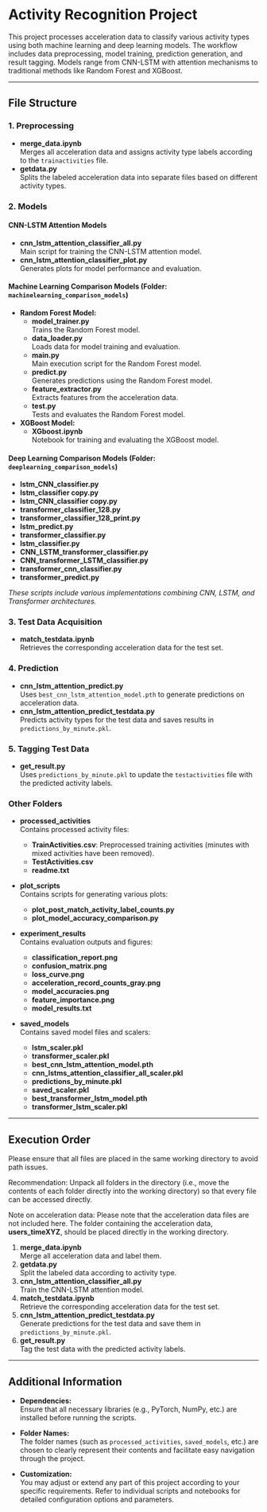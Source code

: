 # Activity Recognition Project

This project processes acceleration data to classify various activity types using both machine learning and deep learning models. The workflow includes data preprocessing, model training, prediction generation, and result tagging. Models range from CNN-LSTM with attention mechanisms to traditional methods like Random Forest and XGBoost.

---

## File Structure

### 1. Preprocessing

- **merge_data.ipynb**  
  Merges all acceleration data and assigns activity type labels according to the `trainactivities` file.
- **getdata.py**  
  Splits the labeled acceleration data into separate files based on different activity types.

### 2. Models

#### CNN-LSTM Attention Models

- **cnn_lstm_attention_classifier_all.py**  
  Main script for training the CNN-LSTM attention model.
- **cnn_lstm_attention_classifier_plot.py**  
  Generates plots for model performance and evaluation.

#### Machine Learning Comparison Models (Folder: `machinelearning_comparison_models`)

- **Random Forest Model:**
  - **model_trainer.py**  
    Trains the Random Forest model.
  - **data_loader.py**  
    Loads data for model training and evaluation.
  - **main.py**  
    Main execution script for the Random Forest model.
  - **predict.py**  
    Generates predictions using the Random Forest model.
  - **feature_extractor.py**  
    Extracts features from the acceleration data.
  - **test.py**  
    Tests and evaluates the Random Forest model.
- **XGBoost Model:**
  - **XGboost.ipynb**  
    Notebook for training and evaluating the XGBoost model.

#### Deep Learning Comparison Models (Folder: `deeplearning_comparison_models`)

- **lstm_CNN_classifier.py**
- **lstm_classifier copy.py**
- **lstm_CNN_classifier copy.py**
- **transformer_classifier_128.py**
- **transformer_classifier_128_print.py**
- **lstm_predict.py**
- **transformer_classifier.py**
- **lstm_classifier.py**
- **CNN_LSTM_transformer_classifier.py**
- **CNN_transformer_LSTM_classifier.py**
- **transformer_cnn_classifier.py**
- **transformer_predict.py**

*These scripts include various implementations combining CNN, LSTM, and Transformer architectures.*

### 3. Test Data Acquisition

- **match_testdata.ipynb**  
  Retrieves the corresponding acceleration data for the test set.

### 4. Prediction

- **cnn_lstm_attention_predict.py**  
  Uses `best_cnn_lstm_attention_model.pth` to generate predictions on acceleration data.
- **cnn_lstm_attention_predict_testdata.py**  
  Predicts activity types for the test data and saves results in `predictions_by_minute.pkl`.

### 5. Tagging Test Data

- **get_result.py**  
  Uses `predictions_by_minute.pkl` to update the `testactivities` file with the predicted activity labels.

### Other Folders

- **processed_activities**  
  Contains processed activity files:
  
  - **TrainActivities.csv**: Preprocessed training activities (minutes with mixed activities have been removed).
  - **TestActivities.csv**
  - **readme.txt**

- **plot_scripts**  
  Contains scripts for generating various plots:
  
  - **plot_post_match_activity_label_counts.py**
  - **plot_model_accuracy_comparison.py**

- **experiment_results**  
  Contains evaluation outputs and figures:
  
  - **classification_report.png**
  - **confusion_matrix.png**
  - **loss_curve.png**
  - **acceleration_record_counts_gray.png**
  - **model_accuracies.png**
  - **feature_importance.png**
  - **model_results.txt**

- **saved_models**  
  Contains saved model files and scalers:
  
  - **lstm_scaler.pkl**
  - **transformer_scaler.pkl**
  - **best_cnn_lstm_attention_model.pth**
  - **cnn_lstms_attention_classifier_all_scaler.pkl**
  - **predictions_by_minute.pkl**
  - **saved_scaler.pkl**
  - **best_transformer_lstm_model.pth**
  - **transformer_lstm_scaler.pkl**

---

## Execution Order

Please ensure that all files are placed in the same working directory to avoid path issues.

Recommendation: Unpack all folders in the directory (i.e., move the contents of each folder directly into the working directory) so that every file can be accessed directly.

Note on acceleration data: Please note that the acceleration data files are not included here. The folder containing the acceleration data, **users_timeXYZ**, should be placed directly in the working directory.

1. **merge_data.ipynb**  
   Merge all acceleration data and label them.
2. **getdata.py**  
   Split the labeled data according to activity type.
3. **cnn_lstm_attention_classifier_all.py**  
   Train the CNN-LSTM attention model.
4. **match_testdata.ipynb**  
   Retrieve the corresponding acceleration data for the test set.
5. **cnn_lstm_attention_predict_testdata.py**  
   Generate predictions for the test data and save them in `predictions_by_minute.pkl`.
6. **get_result.py**  
   Tag the test data with the predicted activity labels.

---

## Additional Information

- **Dependencies:**  
  Ensure that all necessary libraries (e.g., PyTorch, NumPy, etc.) are installed before running the scripts.

- **Folder Names:**  
  The folder names (such as `processed_activities`, `saved_models`, etc.) are chosen to clearly represent their contents and facilitate easy navigation through the project.

- **Customization:**  
  You may adjust or extend any part of this project according to your specific requirements. Refer to individual scripts and notebooks for detailed configuration options and parameters.
